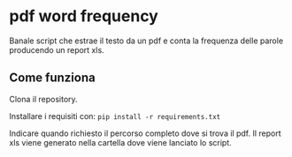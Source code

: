 # pdf word frequency
Banale script che estrae il testo da un pdf e conta la frequenza delle parole producendo un report xls.
## Come funziona
Clona il repository.

Installare i requisiti con: 
`pip install -r requirements.txt`

Indicare quando richiesto il percorso completo dove si trova il pdf. Il report xls viene generato nella cartella dove viene lanciato lo script.
